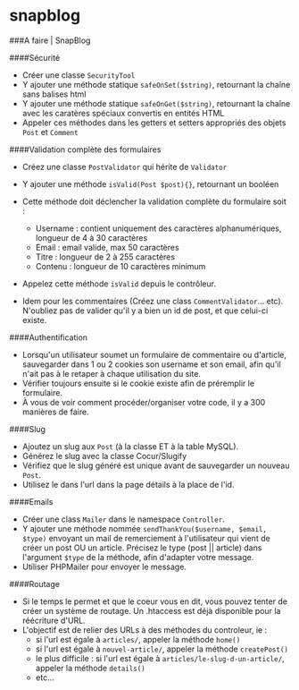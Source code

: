 snapblog
========

###A faire | SnapBlog


####Sécurité

* Créer une classe `SecurityTool` 
* Y ajouter une méthode statique `safeOnSet($string)`, retournant la chaîne sans balises html
* Y ajouter une méthode statique `safeOnGet($string)`, retournant la chaîne avec les caratères spéciaux convertis en entités HTML
* Appeler ces méthodes dans les getters et setters appropriés des objets `Post` et `Comment`


####Validation complète des formulaires

* Créez une classe `PostValidator` qui hérite de `Validator`
* Y ajouter une méthode `isValid(Post $post){}`, retournant un booléen
* Cette méthode doit déclencher la validation complète du formulaire soit : 
  * Username : contient uniquement des caractères alphanumériques, longueur de 4 à 30 caractères
  * Email : email valide, max 50 caractères
  * Titre : longueur de 2 à 255 caractères
  * Contenu : longueur de 10 caractères minimum

* Appelez cette méthode `isValid` depuis le contrôleur. 

* Idem pour les commentaires (Créez une class `CommentValidator`... etc). N'oubliez pas de valider qu'il y a bien un id de post, et que celui-ci existe.


####Authentification

* Lorsqu'un utilisateur soumet un formulaire de commentaire ou d'article, sauvegarder dans 1 ou 2 cookies son username et son email, afin qu'il n'ait pas à le retaper à chaque utilisation du site. 
* Vérifier toujours ensuite si le cookie existe afin de préremplir le formulaire. 
* À vous de voir comment procéder/organiser votre code, il y a 300 manières de faire. 


####Slug

* Ajoutez un slug aux `Post` (à la classe ET à la table MySQL).
* Générez le slug avec la classe Cocur/Slugify
* Vérifiez que le slug généré est unique avant de sauvegarder un nouveau `Post`. 
* Utilisez le dans l'url dans la page détails à la place de l'id.


####Emails

* Créer une class `Mailer` dans le namespace `Controller`. 
* Y ajouter une méthode nommée `sendThankYou($username, $email, $type)` envoyant un mail de remerciement à l'utilisateur qui vient de créer un post OU un article. Précisez le type (post || article) dans l'argument `$type` de la méthode, afin d'adapter votre message. 
* Utiliser PHPMailer pour envoyer le message.


####Routage

* Si le temps le permet et que le coeur vous en dit, vous pouvez tenter de créer un système de routage. Un .htaccess est déjà disponible pour la réécriture d'URL.
* L'objectif est de relier des URLs à des méthodes du controleur, ie : 
  * si l'url est égale à `articles/`, appeler la méthode `home()`
  * si l'url est égale à `nouvel-article/`, appeler la méthode `createPost()`
  * le plus difficile : si l'url est égale à `articles/le-slug-d-un-article/`, appeler la méthode `details()`
  * etc...